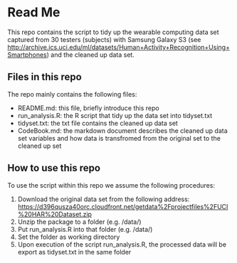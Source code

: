# Read Me

This repo contains the script to tidy up the wearable computing data set captured from 30 testers (subjects) with Samsung Galaxy S3 (see http://archive.ics.uci.edu/ml/datasets/Human+Activity+Recognition+Using+Smartphones) and the cleaned up data set.

## Files in this repo 

The repo mainly contains the following files:

* README.md: this file, briefly introduce this repo
* run_analysis.R: the R script that tidy up the data set into tidyset.txt
* tidyset.txt: the txt file contains the cleaned up data set
* CodeBook.md: the markdown document describes the cleaned up data set variables and how data is transfromed from the original set to the cleaned up set

## How to use this repo

To use the script within this repo we assume the following procedures:

1. Download the original data set from the following address: https://d396qusza40orc.cloudfront.net/getdata%2Fprojectfiles%2FUCI%20HAR%20Dataset.zip 
2. Unzip the package to a folder (e.g. /data/)
3. Put run_analysis.R into that folder (e.g. /data/)
4. Set the folder as working directory 
5. Upon execution of the script run_analysis.R, the processed data will be export as tidyset.txt in the same folder

